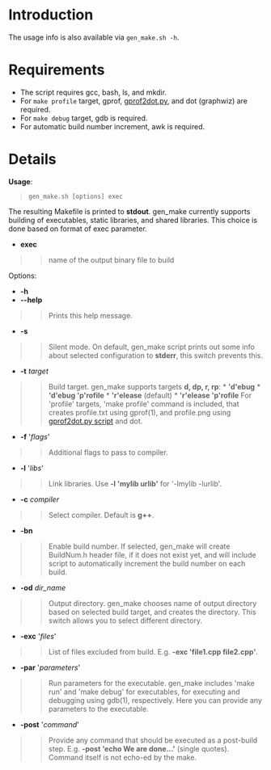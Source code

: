 # Introduction #

The usage info is also available via `gen_make.sh -h`.

# Requirements #

  * The script requires gcc, bash, ls, and mkdir.
  * For `make profile` target, gprof, [gprof2dot.py](http://code.google.com/p/jrfonseca/wiki/Gprof2Dot), and dot (graphwiz) are required.
  * For `make debug` target, gdb is required.
  * For automatic build number increment, awk is required.

# Details #

**Usage**:
> `gen_make.sh [options] exec`

The resulting Makefile is printed to **stdout**.
gen\_make currently supports building of executables, static libraries, and
shared libraries. This choice is done based on format of exec parameter.

  * **exec**
> > name of the output binary file to build

Options:
  * **-h**
  * **--help**
> > Prints this help message.
  * **-s**
> > Silent mode. On default, gen\_make script prints out some info about
> > selected configuration to **stderr**, this switch prevents this.
  * **-t** _target_
> > Build target. gen\_make supports targets **d, dp, r, rp**:
    * **'d'ebug**
    * **'d'ebug 'p'rofile**
    * **'r'elease** (default)
    * **'r'elease 'p'rofile**
> > For 'profile' targets, 'make profile' command is included, that creates profile.txt using gprof(1), and profile.png using [gprof2dot.py script](http://code.google.com/p/jrfonseca/wiki/Gprof2Dot) and dot.
  * **-f** '_flags_'
> > Additional flags to pass to compiler.
  * **-l** '_libs_'
> > Link libraries. Use **-l 'mylib urlib'** for '-lmylib -lurlib'.
  * **-c** _compiler_
> > Select compiler. Default is **g++**.
  * **-bn**
> > Enable build number. If selected, gen\_make will create BuildNum.h header file, if it does not exist yet, and will include script to automatically increment the build number on each build.
  * **-od** _dir\_name_
> > Output directory. gen\_make chooses name of output directory based on selected build target, and creates the directory. This switch allows you to select different directory.
  * **-exc** '_files_'
> > List of files excluded from build. E.g. **-exc 'file1.cpp file2.cpp'**.
  * **-par** '_parameters_'
> > Run parameters for the executable. gen\_make includes 'make run' and 'make debug' for executables, for executing and debugging using gdb(1), respectively. Here you can provide any parameters to the executable.
  * **-post** '_command_'
> > Provide any command that should be executed as a post-build step.
> > E.g. **-post 'echo We are done...'** (single quotes).
> > Command itself is not echo-ed by the make.